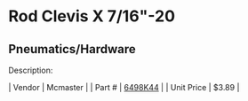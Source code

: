 # Rod Clevis X 7/16"-20
## Pneumatics/Hardware
Description: 	 

| Vendor | Mcmaster | 
| Part # | [6498K44](http://www.mcmaster.com/) | 
| Unit Price | $3.89 | 
